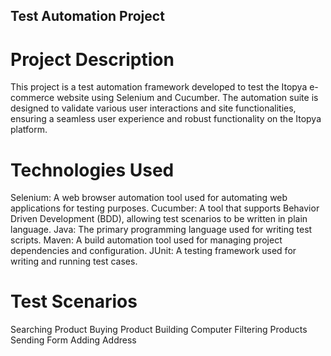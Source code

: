 ## Test Automation Project

# Project Description
This project is a test automation framework developed to test the Itopya e-commerce website using Selenium and Cucumber. The automation suite is designed to validate various user interactions and site functionalities, ensuring a seamless user experience and robust functionality on the Itopya platform.
# Technologies Used
Selenium: A web browser automation tool used for automating web applications for testing purposes.
Cucumber: A tool that supports Behavior Driven Development (BDD), allowing test scenarios to be written in plain language.
Java: The primary programming language used for writing test scripts.
Maven: A build automation tool used for managing project dependencies and configuration.
JUnit: A testing framework used for writing and running test cases.
# Test Scenarios
Searching Product
Buying Product
Building Computer
Filtering Products
Sending Form
Adding Address
